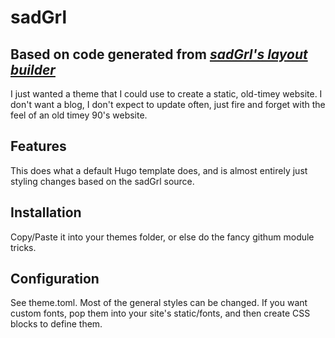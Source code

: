 # sadGrl

## Based on code generated from *[sadGrl's layout builder](https://goblin-heart.net/sadgrl/projects/layout-builder/)*

I just wanted a theme that I could use to create a static, old-timey website. I don't want a blog, I don't expect to update often, just fire and forget with the feel of an old timey 90's website.

## Features

This does what a default Hugo template does, and is almost entirely just styling changes based on the sadGrl source.

## Installation

Copy/Paste it into your themes folder, or else do the fancy githum module tricks.

## Configuration

See theme.toml. Most of the general styles can be changed. If you want custom fonts, pop them into your site's static/fonts, and then create CSS blocks to define them.
